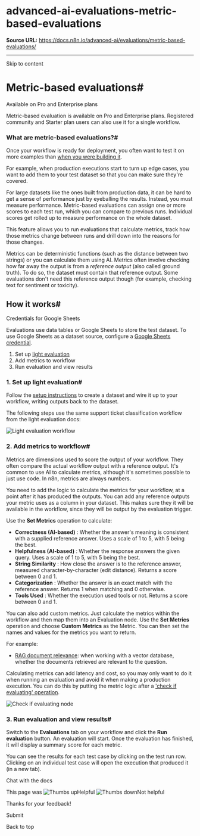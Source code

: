 # advanced-ai-evaluations-metric-based-evaluations

**Source URL:** https://docs.n8n.io/advanced-ai/evaluations/metric-based-evaluations/

---

Skip to content 

[ ](https://github.com/n8n-io/n8n-docs/edit/main/docs/advanced-ai/evaluations/metric-based-evaluations.md "Edit this page")

# Metric-based evaluations#

Available on Pro and Enterprise plans

Metric-based evaluation is available on Pro and Enterprise plans. Registered community and Starter plan users can also use it for a single workflow.

### What are metric-based evaluations?#

Once your workflow is ready for deployment, you often want to test it on more examples than [when you were building it](../light-evaluations/).

For example, when production executions start to turn up edge cases, you want to add them to your test dataset so that you can make sure they're covered.

For large datasets like the ones built from production data, it can be hard to get a sense of performance just by eyeballing the results. Instead, you must measure performance. Metric-based evaluations can assign one or more scores to each test run, which you can compare to previous runs. Individual scores get rolled up to measure performance on the whole dataset. 

This feature allows you to run evaluations that calculate metrics, track how those metrics change between runs and drill down into the reasons for those changes.

Metrics can be deterministic functions (such as the distance between two strings) or you can calculate them using AI. Metrics often involve checking how far away the output is from a _reference output_ (also called ground truth). To do so, the dataset must contain that reference output. Some evaluations don't need this reference output though (for example, checking text for sentiment or toxicity).

## How it works#

Credentials for Google Sheets

Evaluations use data tables or Google Sheets to store the test dataset. To use Google Sheets as a dataset source, configure a [Google Sheets credential](../../../integrations/builtin/credentials/google/).

  1. Set up [light evaluation](../light-evaluations/)
  2. Add metrics to workflow
  3. Run evaluation and view results



### 1\. Set up light evaluation#

Follow the [setup instructions](../light-evaluations/) to create a dataset and wire it up to your workflow, writing outputs back to the dataset.

The following steps use the same support ticket classification workflow from the light evaluation docs:

![Light evaluation workflow](../../../_images/advanced-ai/evaluations/light-evaluation-workflow.png)

### 2\. Add metrics to workflow#

Metrics are dimensions used to score the output of your workflow. They often compare the actual workflow output with a reference output. It's common to use AI to calculate metrics, although it's sometimes possible to just use code. In n8n, metrics are always numbers.

You need to add the logic to calculate the metrics for your workflow, at a point after it has produced the outputs. You can add any reference outputs your metric uses as a column in your dataset. This makes sure they it will be available in the workflow, since they will be output by the evaluation trigger.

Use the **Set Metrics** operation to calculate:

  * **Correctness (AI-based)** : Whether the answer's meaning is consistent with a supplied reference answer. Uses a scale of 1 to 5, with 5 being the best.
  * **Helpfulness (AI-based)** : Whether the response answers the given query. Uses a scale of 1 to 5, with 5 being the best.
  * **String Similarity** : How close the answer is to the reference answer, measured character-by-character (edit distance). Returns a score between 0 and 1.
  * **Categorization** : Whether the answer is an exact match with the reference answer. Returns 1 when matching and 0 otherwise.
  * **Tools Used** : Whether the execution used tools or not. Returns a score between 0 and 1.



You can also add custom metrics. Just calculate the metrics within the workflow and then map them into an Evaluation node. Use the **Set Metrics** operation and choose **Custom Metrics** as the Metric. You can then set the names and values for the metrics you want to return.

For example:

  * [RAG document relevance](https://n8n.io/workflows/4273): when working with a vector database, whether the documents retrieved are relevant to the question.



Calculating metrics can add latency and cost, so you may only want to do it when running an evaluation and avoid it when making a production execution. You can do this by putting the metric logic after a ['check if evaluating' operation](../../../integrations/builtin/core-nodes/n8n-nodes-base.evaluation/#check-if-evaluating).

![Check if evaluating node](../../../_images/advanced-ai/evaluations/check-if-evaluating.png)

### 3\. Run evaluation and view results#

Switch to the **Evaluations** tab on your workflow and click the **Run evaluation** button. An evaluation will start. Once the evaluation has finished, it will display a summary score for each metric.

You can see the results for each test case by clicking on the test run row. Clicking on an individual test case will open the execution that produced it (in a new tab).

Chat with the docs

This page was ![Thumbs up](/_images/assets/thumb_up.png)Helpful  ![Thumbs down](/_images/assets/thumb_down.png)Not helpful 

Thanks for your feedback! 

Submit 

Back to top